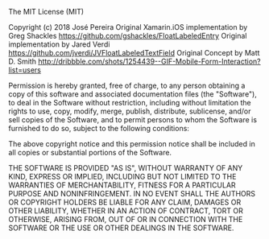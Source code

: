 
The MIT License (MIT)

Copyright (c) 2018 José Pereira
Original Xamarin.iOS implementation by Greg Shackles
https://github.com/gshackles/FloatLabeledEntry
Original implementation by Jared Verdi
https://github.com/jverdi/JVFloatLabeledTextField
Original Concept by Matt D. Smith
http://dribbble.com/shots/1254439--GIF-Mobile-Form-Interaction?list=users


Permission is hereby granted, free of charge, to any person obtaining a copy
of this software and associated documentation files (the "Software"), to deal
in the Software without restriction, including without limitation the rights
to use, copy, modify, merge, publish, distribute, sublicense, and/or sell
copies of the Software, and to permit persons to whom the Software is
furnished to do so, subject to the following conditions:

The above copyright notice and this permission notice shall be included in all
copies or substantial portions of the Software.

THE SOFTWARE IS PROVIDED "AS IS", WITHOUT WARRANTY OF ANY KIND, EXPRESS OR
IMPLIED, INCLUDING BUT NOT LIMITED TO THE WARRANTIES OF MERCHANTABILITY,
FITNESS FOR A PARTICULAR PURPOSE AND NONINFRINGEMENT. IN NO EVENT SHALL THE
AUTHORS OR COPYRIGHT HOLDERS BE LIABLE FOR ANY CLAIM, DAMAGES OR OTHER
LIABILITY, WHETHER IN AN ACTION OF CONTRACT, TORT OR OTHERWISE, ARISING FROM,
OUT OF OR IN CONNECTION WITH THE SOFTWARE OR THE USE OR OTHER DEALINGS IN THE
SOFTWARE.
